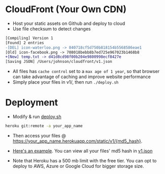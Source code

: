 # CloudFront (Your Own CDN)

- Host your static assets on Github and deploy to cloud
- Use file checksum to detect changes
```diff
[Compiling] Version 1
[Found] 2 entries
-[DEL] icon-waterloo.png -> 840718cf5d750b818154b5568586eae1
[Old] icon-facebook.png -> 708018bebb8b7ed725e967023b1468b8
+[New] temp.txt -> d41d8cd98f00b204e9800998ecf8427e
[Saving JSON] /Users/johnson/cloudfront/v1.json
```
- All files has `cache control` set to a `max age of 1 year`, so that browser can take advantage of caching and improve website performance
- Simply place your files in v1/, then run `./deploy.sh`

# Deployment

- Modify & run [deploy.sh](https://github.com/x65han/CloudFront/blob/master/deploy.sh)
```sh
heroku git:remote -a your_app_name
```

- Then access your files @ https://your_app_name.herokuapp.com/static/v1/{md5_hash}.
- [Here's an example](http://stillcloud.herokuapp.com/still/v1/ad2e64cb120f5e0e996ed7cd54749edf). You can view all your files' md5 hash in [v1.json](https://github.com/x65han/CloudFront/blob/master/v1.json)

- Note that Heroku has a 500 mb limit with the free tier. You can opt to deploy to AWS, Azure or Google Cloud for bigger storage size.
